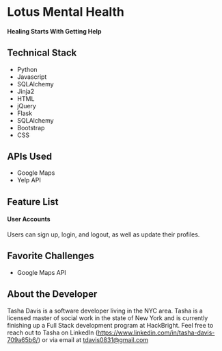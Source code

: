 # Lotus Mental Health
#### Healing Starts With Getting Help



## Technical Stack
* Python
* Javascript
* SQLAlchemy
* Jinja2
* HTML
* jQuery
* Flask
* SQLAlchemy
* Bootstrap
* CSS


## APIs Used
* Google Maps
* Yelp API

## Feature List
#### User Accounts
Users can sign up, login, and logout, as well as update their profiles.



## Favorite Challenges
* Google Maps API

## About the Developer
Tasha Davis is a software developer living in the NYC area. Tasha is a licensed master of social work in the state of New York and is currently finishing up a Full Stack development program at HackBright. Feel free to reach out to Tasha on LinkedIn (https://www.linkedin.com/in/tasha-davis-709a65b6/) or via email at tdavis0831@gmail.com